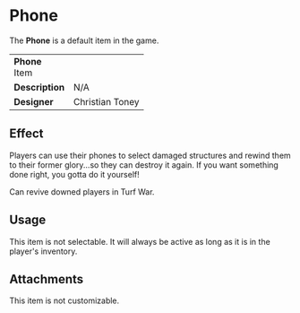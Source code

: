 # Phone
The **Phone** is a default item in the game.

<table>
  <tbody>
    <tr>
      <td colspan="2">
        <b>Phone</b>
        <section>Item</section>
      </td>
    </tr>
    <tr>
      <td>
        <b>Description</b>
      </td>
      <td>N/A</td>
    </tr>
    <tr>
      <td>
        <b>Designer</b>
      </td>
      <td>Christian Toney</td>
    </tr>
  </tbody>
<table>

## Effect
Players can use their phones to select damaged structures and rewind them to their former glory...so they can destroy it again. If you want something done right, you gotta do it yourself!

Can revive downed players in Turf War.

## Usage
This item is not selectable. It will always be active as long as it is in the player's inventory.

## Attachments
This item is not customizable.